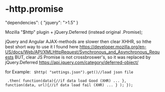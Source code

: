 # -http.promise

"dependencies": {
    "jquery": ">1.5"
  }

Mozilla "$http" plugin + jQuery.Deferred (instead original .Promise);

jQuery and Angular AJAX-methods are slower then clear XHHR, so hthe best short way to use it I found here https://developer.mozilla.org/en-US/docs/Web/API/XMLHttpRequest/Synchronous_and_Asynchronous_Requests
BUT, clear JS Promise is not crossbroswer's, so it was replaced by jQuery.Deferred https://api.jquery.com/category/deferred-object/

for Example:
<code>
$http( "settings.json").get()//load json file </br>
	.then(
		function(data){//if data load Good (XHR)
		  ...
		},
		function(data, url){//if data load fail (XHR)
  		...
		}
	);
});
</code>
